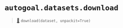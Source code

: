 # `autogoal.datasets.download`

> [📝](https://github.com/autogoal/autogoal/blob/master/autogoal/datasets/__init__.py#L42)
> `download(dataset, unpackit=True)`


